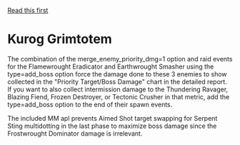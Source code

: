 [Read this first](../../README.md)

# Kurog Grimtotem

The combination of the merge_enemy_priority_dmg=1 option and raid events for the Flamewrought Eradicator and Earthwrought Smasher using the type=add_boss option force the damage done to these 3 enemies to show collected in the "Priority Target/Boss Damage" chart in the detailed report. If you want to also collect intermission damage to the Thundering Ravager, Blazing Fiend, Frozen Destroyer, or Tectonic Crusher in that metric, add the type=add_boss option to the end of their spawn events.

The included MM apl prevents Aimed Shot target swapping for Serpent Sting multidotting in the last phase to maximize boss damage since the Frostwrought Dominator damage is irrelevant.
